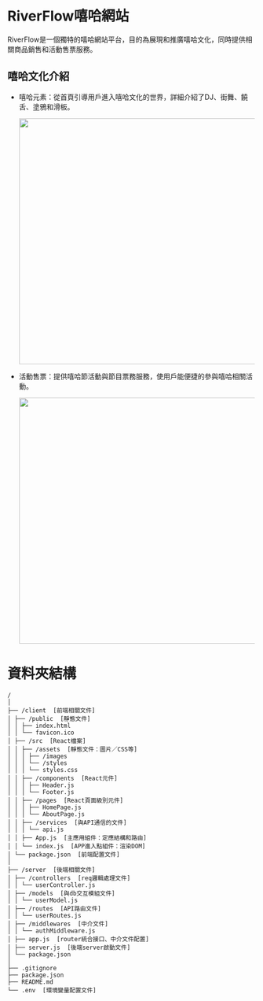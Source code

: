 # RiverFlow嘻哈網站
RiverFlow是一個獨特的嘻哈網站平台，目的為展現和推廣嘻哈文化，同時提供相關商品銷售和活動售票服務。

## 嘻哈文化介紹
* 嘻哈元素：從首頁引導用戶進入嘻哈文化的世界，詳細介紹了DJ、街舞、饒舌、塗鴉和滑板。

  <img src="https://i.ibb.co/rs1w77j/1022.gif" width=500>

* 活動售票：提供嘻哈節活動與節目票務服務，使用戶能便捷的參與嘻哈相關活動。

  <img src="https://i.ibb.co/j4b1Mz0/image.png" width=500>

# 資料夾結構

```
/
│
├── /client  [前端相關文件]
│ ├── /public  [靜態文件]
│ │ ├── index.html
│ │ └── favicon.ico
│ ├── /src  [React檔案]
│ │ ├── /assets  [靜態文件：圖片／CSS等]
│ │ │ ├── /images
│ │ │ └── /styles
│ │ │ └── styles.css
│ │ ├── /components  [React元件]
│ │ │ ├── Header.js
│ │ │ └── Footer.js
│ │ ├── /pages  [React頁面級別元件]
│ │ │ ├── HomePage.js
│ │ │ └── AboutPage.js
│ │ ├── /services  [與API通信的文件]
│ │ │ └── api.js
│ │ ├── App.js  [主應用組件：定應結構和路由]
│ │ └── index.js  [APP進入點組件：渲染DOM]
│ └── package.json  [前端配置文件]
│
├── /server  [後端相關文件]
│ ├── /controllers  [req邏輯處理文件]
│ │ └── userController.js
│ ├── /models  [與db交互模組文件]
│ │ └── userModel.js
│ ├── /routes  [API路由文件]
│ │ └── userRoutes.js
│ ├── /middlewares  [中介文件]
│ │ └── authMiddleware.js
│ ├── app.js  [router統合接口、中介文件配置]
│ ├── server.js  [後端server啟動文件]
│ └── package.json
│
├── .gitignore
├── package.json
├── README.md
└── .env  [環境變量配置文件]
```
